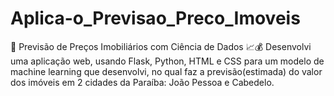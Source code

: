 # Aplica-o_Previsao_Preco_Imoveis
🏡 Previsão de Preços Imobiliários com Ciência de Dados 📈💰  Desenvolvi uma aplicação web, usando Flask, Python, HTML e CSS para um modelo de machine learning que desenvolvi, no qual faz a previsão(estimada) do valor dos imóveis em 2 cidades da Paraíba: João Pessoa e Cabedelo.
